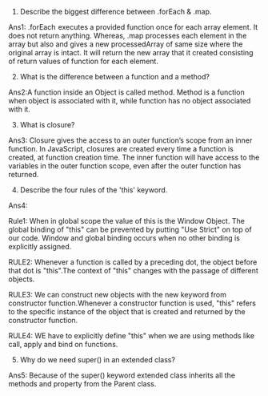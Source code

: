 
1. Describe the biggest difference between .forEach & .map.

Ans1: .forEach  executes a provided function once for each array element. It does not return anything. Whereas,
      .map processes each element in the array but also and gives a new  processedArray of same size where the
      original array is intact. It will return the new array that it created consisting of return values of
      function for each element.

2. What is the difference between a function and a method?

Ans2:A function inside an Object is called method. Method is a function when object is associated with it, while
function has no object associated with it.

3. What is closure?

Ans3: Closure gives the access to an outer function’s scope from an inner function.
 In JavaScript, closures are created every time a function is created, at function creation time.
 The inner function will have access to the variables in the outer function scope,
 even after the outer function has returned.


4. Describe the four rules of the 'this' keyword.

Ans4:

Rule1:
When in global scope the value of this  is the Window Object.
The global binding of "this" can be prevented by putting "Use Strict" on top of our code.
 Window and global binding occurs when no other binding is explicitly assigned.

RULE2:
Whenever a function is called by a preceding dot, the object before that dot is "this".The context of "this"
changes with the passage of different objects.

RULE3:
We can construct new objects with the new keyword from constructor function.Whenever a constructor function
is used, "this" refers to the specific instance of the object that is created and
returned by the constructor function.

RULE4:
WE have to explicitly define "this" when we are using  methods like call, apply and bind on functions.


5. Why do we need super() in an extended class?

Ans5: Because of the super() keyword  extended class inherits all the methods and property from the Parent class.


